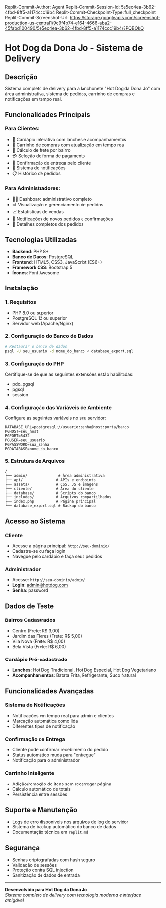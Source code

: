 Replit-Commit-Author: Agent
Replit-Commit-Session-Id: 5e5ec4ea-3b62-4fbd-8ff5-a1174ccc19b4
Replit-Commit-Checkpoint-Type: full_checkpoint
Replit-Commit-Screenshot-Url: https://storage.googleapis.com/screenshot-production-us-central1/9c9f4b74-e164-4666-aba2-45fabd100490/5e5ec4ea-3b62-4fbd-8ff5-a1174ccc19b4/8PQBQkQ


# Hot Dog da Dona Jo - Sistema de Delivery

## Descrição
Sistema completo de delivery para a lanchonete "Hot Dog da Dona Jo" com área administrativa, sistema de pedidos, carrinho de compras e notificações em tempo real.

## Funcionalidades Principais

### Para Clientes:
- 🍔 Cardápio interativo com lanches e acompanhamentos
- 🛒 Carrinho de compras com atualização em tempo real  
- 📍 Cálculo de frete por bairro
- 💳 Seleção de forma de pagamento
- 📱 Confirmação de entrega pelo cliente
- 🔔 Sistema de notificações
- 📋 Histórico de pedidos

### Para Administradores:
- 👨‍💼 Dashboard administrativo completo
- 📊 Visualização e gerenciamento de pedidos
- 📈 Estatísticas de vendas
- 🔔 Notificações de novos pedidos e confirmações
- 📝 Detalhes completos dos pedidos

## Tecnologias Utilizadas
- **Backend**: PHP 8+
- **Banco de Dados**: PostgreSQL
- **Frontend**: HTML5, CSS3, JavaScript (ES6+)
- **Framework CSS**: Bootstrap 5
- **Ícones**: Font Awesome

## Instalação

### 1. Requisitos
- PHP 8.0 ou superior
- PostgreSQL 12 ou superior
- Servidor web (Apache/Nginx)

### 2. Configuração do Banco de Dados
```bash
# Restaurar o banco de dados
psql -U seu_usuario -d nome_do_banco < database_export.sql
```

### 3. Configuração do PHP
Certifique-se de que as seguintes extensões estão habilitadas:
- pdo_pgsql
- pgsql
- session

### 4. Configuração das Variáveis de Ambiente
Configure as seguintes variáveis no seu servidor:
```
DATABASE_URL=postgresql://usuario:senha@host:porta/banco
PGHOST=seu_host
PGPORT=5432
PGUSER=seu_usuario
PGPASSWORD=sua_senha
PGDATABASE=nome_do_banco
```

### 5. Estrutura de Arquivos
```
/
├── admin/              # Área administrativa
├── api/               # APIs e endpoints
├── assets/            # CSS, JS e imagens
├── cliente/           # Área do cliente
├── database/          # Scripts do banco
├── includes/          # Arquivos compartilhados
├── index.php          # Página principal
└── database_export.sql # Backup do banco
```

## Acesso ao Sistema

### Cliente
- Acesse a página principal: `http://seu-dominio/`
- Cadastre-se ou faça login
- Navegue pelo cardápio e faça seus pedidos

### Administrador
- Acesse: `http://seu-dominio/admin/`
- **Login**: admin@hotdog.com
- **Senha**: password

## Dados de Teste

### Bairros Cadastrados
- Centro (Frete: R$ 3,00)
- Jardim das Flores (Frete: R$ 5,00)  
- Vila Nova (Frete: R$ 4,00)
- Bela Vista (Frete: R$ 6,00)

### Cardápio Pré-cadastrado
- **Lanches**: Hot Dog Tradicional, Hot Dog Especial, Hot Dog Vegetariano
- **Acompanhamentos**: Batata Frita, Refrigerante, Suco Natural

## Funcionalidades Avançadas

### Sistema de Notificações
- Notificações em tempo real para admin e clientes
- Marcação automática como lida
- Diferentes tipos de notificação

### Confirmação de Entrega
- Cliente pode confirmar recebimento do pedido
- Status automático muda para "entregue"
- Notificação para o administrador

### Carrinho Inteligente
- Adição/remoção de itens sem recarregar página
- Cálculo automático de totais
- Persistência entre sessões

## Suporte e Manutenção
- Logs de erro disponíveis nos arquivos de log do servidor
- Sistema de backup automático do banco de dados
- Documentação técnica em `replit.md`

## Segurança
- Senhas criptografadas com hash seguro
- Validação de sessões
- Proteção contra SQL injection
- Sanitização de dados de entrada

---

**Desenvolvido para Hot Dog da Dona Jo**  
*Sistema completo de delivery com tecnologia moderna e interface amigável*

